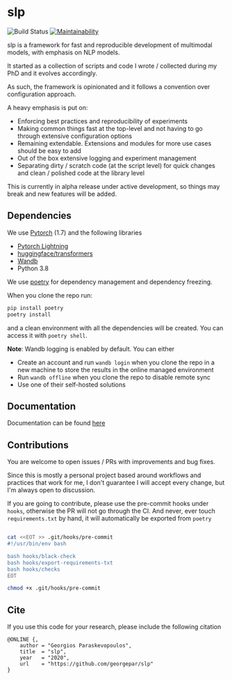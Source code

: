 # slp

![Build Status](https://github.com/georgepar/slp/actions/workflows/ci.yml/badge.svg)
[![Maintainability](https://api.codeclimate.com/v1/badges/d3ad9729ad30aa158737/maintainability)](https://codeclimate.com/github/georgepar/slp/maintainability)


slp is a framework for fast and reproducible development of multimodal models, with emphasis on
NLP models.

It started as a collection of scripts and code I wrote / collected during my PhD and it evolves
accordingly.

As such, the framework is opinionated and it follows a convention over configuration approach.

A heavy emphasis is put on:  

- Enforcing best practices and reproducibility of experiments  
- Making common things fast at the top-level and not having to go through extensive configuration options  
- Remaining extendable. Extensions and modules for more use cases should be easy to add  
- Out of the box extensive logging and experiment management  
- Separating dirty / scratch code (at the script level) for quick changes and clean / polished code at the library level  

This is currently in alpha release under active development, so things may break and new features
will be added.

## Dependencies

We use [Pytorch](https://pytorch.org/) (1.7) and the following libraries

- [Pytorch Lightning](https://pytorch-lightning.readthedocs.io/en/stable/)
- [huggingface/transformers](https://huggingface.co/transformers/)
- [Wandb](https://wandb.ai/)
- Python 3.8


We use [poetry](https://python-poetry.org/) for dependency management and dependency freezing.

When you clone the repo run:

```bash
pip install poetry
poetry install
```

and a clean environment with all the dependencies will be created.
You can access it with `poetry shell`.

**Note**: Wandb logging is enabled by default. You can either

- Create an account and run `wandb login` when you clone the repo in a new machine to store the results in the online managed environment
- Run `wandb offline` when you clone the repo to disable remote sync
- Use one of their self-hosted solutions

## Documentation

Documentation can be found [here](https://georgepar.github.io/slp/)

## Contributions

You are welcome to open issues / PRs with improvements and bug fixes.

Since this is mostly a personal project based around workflows and practices that work for me, I don't guarantee I will accept every change, but I'm always open to discussion.

If you are going to contribute, please use the pre-commit hooks under `hooks`, otherwise the PR will not go through the CI. And never, ever touch `requirements.txt` by hand, it will automatically be exported from `poetry`

```bash

cat <<EOT >> .git/hooks/pre-commit
#!/usr/bin/env bash

bash hooks/black-check
bash hooks/export-requirements-txt
bash hooks/checks   
EOT

chmod +x .git/hooks/pre-commit
```

## Cite

If you use this code for your research, please include the following citation

```
@ONLINE {,
    author = "Georgios Paraskevopoulos",
    title  = "slp",
    year   = "2020",
    url    = "https://github.com/georgepar/slp"
}
```

